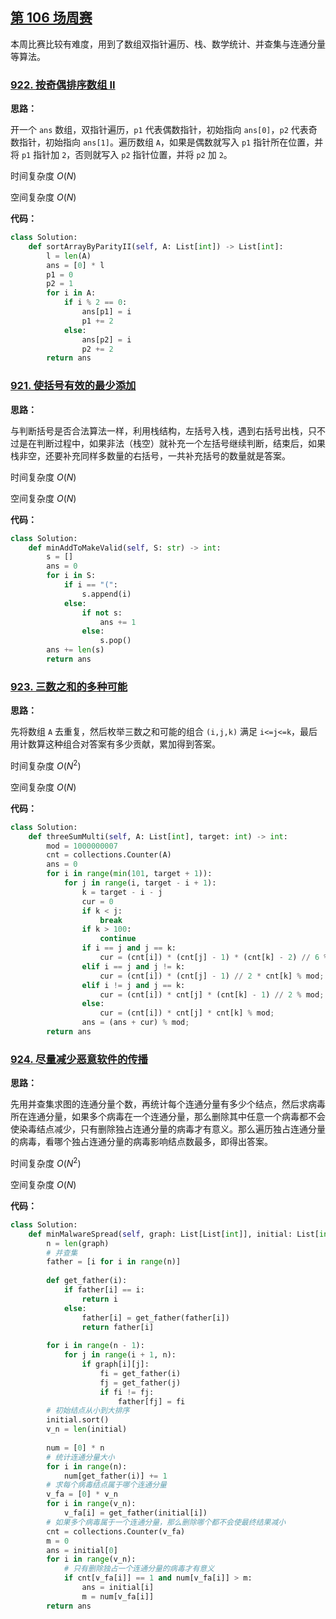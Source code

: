 ## [第 106 场周赛](https://leetcode-cn.com/contest/weekly-contest-106)

本周比赛比较有难度，用到了数组双指针遍历、栈、数学统计、并查集与连通分量等算法。

### [922. 按奇偶排序数组 II](https://leetcode-cn.com/contest/weekly-contest-106/problems/sort-array-by-parity-ii)

**思路：**

开一个 `ans` 数组，双指针遍历，`p1` 代表偶数指针，初始指向 `ans[0]`，`p2` 代表奇数指针，初始指向 `ans[1]`。遍历数组 `A`，如果是偶数就写入 `p1` 指针所在位置，并将 `p1` 指针加 `2`，否则就写入 `p2` 指针位置，并将 `p2` 加 `2`。

时间复杂度 $O(N)$

空间复杂度 $O(N)$


**代码：**
```python
class Solution:
    def sortArrayByParityII(self, A: List[int]) -> List[int]:
        l = len(A)
        ans = [0] * l
        p1 = 0
        p2 = 1
        for i in A:
            if i % 2 == 0:
                ans[p1] = i
                p1 += 2
            else:
                ans[p2] = i
                p2 += 2
        return ans
```


### [921. 使括号有效的最少添加](https://leetcode-cn.com/contest/weekly-contest-106/problems/minimum-add-to-make-parentheses-valid)

**思路：**

与判断括号是否合法算法一样，利用栈结构，左括号入栈，遇到右括号出栈，只不过是在判断过程中，如果非法（栈空）就补充一个左括号继续判断，结束后，如果栈非空，还要补充同样多数量的右括号，一共补充括号的数量就是答案。

时间复杂度 $O(N)$

空间复杂度 $O(N)$


**代码：**
```python
class Solution:
    def minAddToMakeValid(self, S: str) -> int:
        s = []
        ans = 0
        for i in S:
            if i == "(":
                s.append(i)
            else:
                if not s:
                    ans += 1
                else:
                    s.pop()
        ans += len(s)
        return ans
```


### [923. 三数之和的多种可能](https://leetcode-cn.com/contest/weekly-contest-106/problems/3sum-with-multiplicity)

**思路：**

先将数组 `A` 去重复，然后枚举三数之和可能的组合 `(i,j,k)` 满足 `i<=j<=k`，最后用计数算这种组合对答案有多少贡献，累加得到答案。

时间复杂度 $O(N^2)$

空间复杂度 $O(N)$


**代码：**
```python
class Solution:
    def threeSumMulti(self, A: List[int], target: int) -> int:
        mod = 1000000007
        cnt = collections.Counter(A)
        ans = 0
        for i in range(min(101, target + 1)):
            for j in range(i, target - i + 1):
                k = target - i - j
                cur = 0
                if k < j:
                    break
                if k > 100:
                    continue
                if i == j and j == k:
                    cur = (cnt[i]) * (cnt[j] - 1) * (cnt[k] - 2) // 6 % mod;
                elif i == j and j != k:
                    cur = (cnt[i]) * (cnt[j] - 1) // 2 * cnt[k] % mod;
                elif i != j and j == k:
                    cur = (cnt[i]) * cnt[j] * (cnt[k] - 1) // 2 % mod;
                else:
                    cur = (cnt[i]) * cnt[j] * cnt[k] % mod;
                ans = (ans + cur) % mod;
        return ans
```


### [924. 尽量减少恶意软件的传播](https://leetcode-cn.com/contest/weekly-contest-106/problems/minimize-malware-spread)

**思路：**

先用并查集求图的连通分量个数，再统计每个连通分量有多少个结点，然后求病毒所在连通分量，如果多个病毒在一个连通分量，那么删除其中任意一个病毒都不会使染毒结点减少，只有删除独占连通分量的病毒才有意义。那么遍历独占连通分量的病毒，看哪个独占连通分量的病毒影响结点数最多，即得出答案。

时间复杂度 $O(N^2)$

空间复杂度 $O(N)$


**代码：**
```python
class Solution:
    def minMalwareSpread(self, graph: List[List[int]], initial: List[int]) -> int:
        n = len(graph)
        # 并查集
        father = [i for i in range(n)]
        
        def get_father(i):
            if father[i] == i:
                return i
            else:
                father[i] = get_father(father[i])
                return father[i]
        
        for i in range(n - 1):
            for j in range(i + 1, n):
                if graph[i][j]:
                    fi = get_father(i)
                    fj = get_father(j)
                    if fi != fj:
                        father[fj] = fi
        # 初始结点从小到大排序
        initial.sort()
        v_n = len(initial)
        
        num = [0] * n
        # 统计连通分量大小
        for i in range(n):
            num[get_father(i)] += 1
        # 求每个病毒结点属于哪个连通分量
        v_fa = [0] * v_n
        for i in range(v_n):
            v_fa[i] = get_father(initial[i])
        # 如果多个病毒属于一个连通分量，那么删除哪个都不会使最终结果减小
        cnt = collections.Counter(v_fa)
        m = 0
        ans = initial[0]
        for i in range(v_n):
            # 只有删除独占一个连通分量的病毒才有意义
            if cnt[v_fa[i]] == 1 and num[v_fa[i]] > m:
                ans = initial[i]
                m = num[v_fa[i]]
        return ans
```


